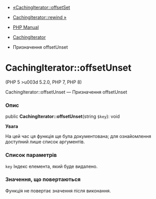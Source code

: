 - [«CachingIterator::offsetSet](cachingiterator.offsetset.md)
- [CachingIterator::rewind »](cachingiterator.rewind.md)

- [PHP Manual](index.md)
- [CachingIterator](class.cachingiterator.md)
- Призначення offsetUnset

# CachingIterator::offsetUnset

(PHP 5 \>u003d 5.2.0, PHP 7, PHP 8)

CachingIterator::offsetUnset — Призначення offsetUnset

### Опис

public **CachingIterator::offsetUnset**(string `$key`): void

**Увага**

На цей час ця функція ще була документована; для
ознайомлення доступний лише список аргументів.

### Список параметрів

`key`
Індекс елемента, який буде видалено.

### Значення, що повертаються

Функція не повертає значення після виконання.
